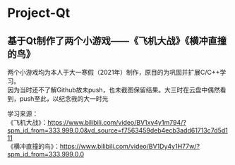 # Project-Qt
## 基于Qt制作了两个小游戏——《飞机大战》《横冲直撞的鸟》
两个小游戏均为本人于大一寒假（2021年）制作，原目的为巩固并扩展C/C++学习。 <br>
因为当时还不了解Github故未push，也未截图保留结果。大三时在云盘中偶然看到，push至此，以纪念我的大一时光<br>

学习来源：<br>
《飞机大战》：https://www.bilibili.com/video/BV1xy4y1m794/?spm_id_from=333.999.0.0&vd_source=f7563459deb4ecb3add61713c7d5d111<br>
《横冲直撞的鸟》：https://www.bilibili.com/video/BV1Dy4y1H77w/?spm_id_from=333.999.0.0<br>
